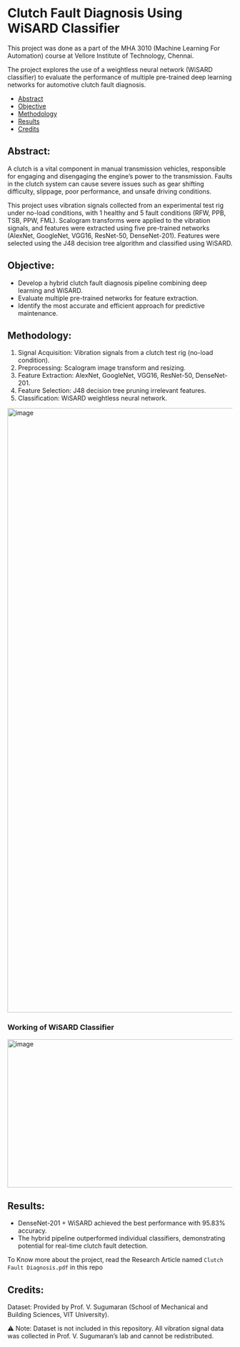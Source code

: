 # Clutch Fault Diagnosis Using WiSARD Classifier

This project was done as a part of the MHA 3010 (Machine Learning For Automation) course at Vellore Institute of Technology, Chennai.

The project explores the use of a weightless neural network (WiSARD classifier) to evaluate the performance of multiple pre-trained deep learning networks for automotive clutch fault diagnosis.

* [Abstract](#Abstract)
* [Objective](#Objective)
* [Methodology](#Methodology)
* [Results](#Results)
* [Credits](#Credits)

## Abstract:

A clutch is a vital component in manual transmission vehicles, responsible for engaging and disengaging the engine’s power to the transmission. Faults in the clutch system can cause severe issues such as gear shifting difficulty, slippage, poor performance, and unsafe driving conditions.

This project uses vibration signals collected from an experimental test rig under no-load conditions, with 1 healthy and 5 fault conditions (RFW, PPB, TSB, PPW, FML). Scalogram transforms were applied to the vibration signals, and features were extracted using five pre-trained networks (AlexNet, GoogleNet, VGG16, ResNet-50, DenseNet-201). Features were selected using the J48 decision tree algorithm and classified using WiSARD.

## Objective:

- Develop a hybrid clutch fault diagnosis pipeline combining deep learning and WiSARD.
- Evaluate multiple pre-trained networks for feature extraction.
- Identify the most accurate and efficient approach for predictive maintenance.

## Methodology:

1. Signal Acquisition: Vibration signals from a clutch test rig (no-load condition).
2. Preprocessing: Scalogram image transform and resizing.
3. Feature Extraction: AlexNet, GoogleNet, VGG16, ResNet-50, DenseNet-201.
4. Feature Selection: J48 decision tree pruning irrelevant features.
5. Classification: WiSARD weightless neural network.

<img width="1280" height="1354" alt="image" src="https://github.com/user-attachments/assets/3d08e79b-e6c7-4a30-a8e8-3e3544a90e49" />

### Working of WiSARD Classifier

<img width="2005" height="332" alt="image" src="https://github.com/user-attachments/assets/5a27fb4e-710f-4a06-aeba-7c659adf25a1" />

## Results:

- DenseNet-201 + WiSARD achieved the best performance with 95.83% accuracy.
- The hybrid pipeline outperformed individual classifiers, demonstrating potential for real-time clutch fault detection.

To Know more about the project, read the Research Article named ``` Clutch Fault Diagnosis.pdf ``` in this repo

## Credits:

Dataset: Provided by Prof. V. Sugumaran (School of Mechanical and Building Sciences, VIT University).

⚠️ Note: Dataset is not included in this repository. All vibration signal data was collected in Prof. V. Sugumaran’s lab and cannot be redistributed.
